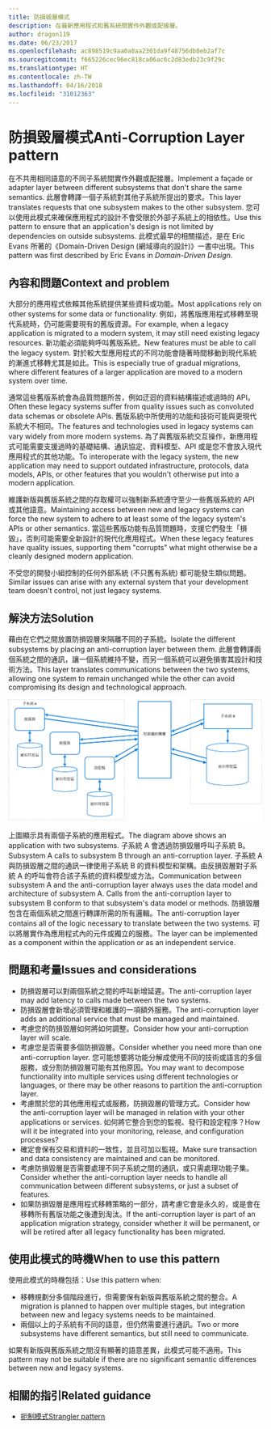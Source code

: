 ```yaml
---
title: 防損毀層模式
description: 在最新應用程式和舊系統間實作外觀或配接層。
author: dragon119
ms.date: 06/23/2017
ms.openlocfilehash: ac898519c9aa0a0aa2301da9f48756db0eb2af7c
ms.sourcegitcommit: f665226cec96ec818ca06ac6c2d83edb23c9f29c
ms.translationtype: HT
ms.contentlocale: zh-TW
ms.lasthandoff: 04/16/2018
ms.locfileid: "31012363"
---
```

# <a name="anti-corruption-layer-pattern"></a><span data-ttu-id="127ef-103">防損毀層模式</span><span class="sxs-lookup"><span data-stu-id="127ef-103">Anti-Corruption Layer pattern</span></span>

<span data-ttu-id="127ef-104">在不共用相同語意的不同子系統間實作外觀或配接層。</span><span class="sxs-lookup"><span data-stu-id="127ef-104">Implement a façade or adapter layer between different subsystems that don't share the same semantics.</span></span> <span data-ttu-id="127ef-105">此層會轉譯一個子系統對其他子系統所提出的要求。</span><span class="sxs-lookup"><span data-stu-id="127ef-105">This layer translates requests that one subsystem makes to the other subsystem.</span></span> <span data-ttu-id="127ef-106">您可以使用此模式來確保應用程式的設計不會受限於外部子系統上的相依性。</span><span class="sxs-lookup"><span data-stu-id="127ef-106">Use this pattern to ensure that an application's design is not limited by dependencies on outside subsystems.</span></span> <span data-ttu-id="127ef-107">此模式最早的相關描述，是在 Eric Evans 所著的《Domain-Driven Design (網域導向的設計)》一書中出現。</span><span class="sxs-lookup"><span data-stu-id="127ef-107">This pattern was first described by Eric Evans in *Domain-Driven Design*.</span></span>

## <a name="context-and-problem"></a><span data-ttu-id="127ef-108">內容和問題</span><span class="sxs-lookup"><span data-stu-id="127ef-108">Context and problem</span></span>

<span data-ttu-id="127ef-109">大部分的應用程式依賴其他系統提供某些資料或功能。</span><span class="sxs-lookup"><span data-stu-id="127ef-109">Most applications rely on other systems for some data or functionality.</span></span> <span data-ttu-id="127ef-110">例如，將舊版應用程式移轉至現代系統時，仍可能需要現有的舊版資源。</span><span class="sxs-lookup"><span data-stu-id="127ef-110">For example, when a legacy application is migrated to a modern system, it may still need existing legacy resources.</span></span> <span data-ttu-id="127ef-111">新功能必須能夠呼叫舊版系統。</span><span class="sxs-lookup"><span data-stu-id="127ef-111">New features must be able to call the legacy system.</span></span> <span data-ttu-id="127ef-112">對於較大型應用程式的不同功能會隨著時間移動到現代系統的漸進式移轉尤其是如此。</span><span class="sxs-lookup"><span data-stu-id="127ef-112">This is especially true of gradual migrations, where different features of a larger application are moved to a modern system over time.</span></span>

<span data-ttu-id="127ef-113">通常這些舊版系統會為品質問題所苦，例如迂迴的資料結構描述或過時的 API。</span><span class="sxs-lookup"><span data-stu-id="127ef-113">Often these legacy systems suffer from quality issues such as convoluted data schemas or obsolete APIs.</span></span> <span data-ttu-id="127ef-114">舊版系統中所使用的功能和技術可能與更現代系統大不相同。</span><span class="sxs-lookup"><span data-stu-id="127ef-114">The features and technologies used in legacy systems can vary widely from more modern systems.</span></span> <span data-ttu-id="127ef-115">為了與舊版系統交互操作，新應用程式可能需要支援過時的基礎結構、通訊協定、資料模型、API 或是您不會放入現代應用程式的其他功能。</span><span class="sxs-lookup"><span data-stu-id="127ef-115">To interoperate with the legacy system, the new application may need to support outdated infrastructure, protocols, data models, APIs, or other features that you wouldn't otherwise put into a modern application.</span></span>

<span data-ttu-id="127ef-116">維護新版與舊版系統之間的存取權可以強制新系統遵守至少一些舊版系統的 API 或其他語意。</span><span class="sxs-lookup"><span data-stu-id="127ef-116">Maintaining access between new and legacy systems can force the new system to adhere to at least some of the legacy system's APIs or other semantics.</span></span> <span data-ttu-id="127ef-117">當這些舊版功能有品質問題時，支援它們發生「損毀」，否則可能需要全新設計的現代化應用程式。</span><span class="sxs-lookup"><span data-stu-id="127ef-117">When these legacy features have quality issues, supporting them "corrupts" what might otherwise be a cleanly designed modern application.</span></span> 

<span data-ttu-id="127ef-118">不受您的開發小組控制的任何外部系統 (不只舊有系統) 都可能發生類似問題。</span><span class="sxs-lookup"><span data-stu-id="127ef-118">Similar issues can arise with any external system that your development team doesn't control, not just legacy systems.</span></span> 

## <a name="solution"></a><span data-ttu-id="127ef-119">解決方法</span><span class="sxs-lookup"><span data-stu-id="127ef-119">Solution</span></span>

<span data-ttu-id="127ef-120">藉由在它們之間放置防損毀層來隔離不同的子系統。</span><span class="sxs-lookup"><span data-stu-id="127ef-120">Isolate the different subsystems by placing an anti-corruption layer between them.</span></span> <span data-ttu-id="127ef-121">此層會轉譯兩個系統之間的通訊，讓一個系統維持不變，而另一個系統可以避免損害其設計和技術方法。</span><span class="sxs-lookup"><span data-stu-id="127ef-121">This layer translates communications between the two systems, allowing one system to remain unchanged while the other can avoid compromising its design and technological approach.</span></span>

![](./_images/anti-corruption-layer.png) 

<span data-ttu-id="127ef-122">上圖顯示具有兩個子系統的應用程式。</span><span class="sxs-lookup"><span data-stu-id="127ef-122">The diagram above shows an application with two subsystems.</span></span> <span data-ttu-id="127ef-123">子系統 A 會透過防損毀層呼叫子系統 B。</span><span class="sxs-lookup"><span data-stu-id="127ef-123">Subsystem A calls to subsystem B through an anti-corruption layer.</span></span> <span data-ttu-id="127ef-124">子系統 A 與防損毀層之間的通訊一律使用子系統 B 的資料模型和架構。由反損毀層對子系統 A 的呼叫會符合該子系統的資料模型或方法。</span><span class="sxs-lookup"><span data-stu-id="127ef-124">Communication between subsystem A and the anti-corruption layer always uses the data model and architecture of subsystem A. Calls from the anti-corruption layer to subsystem B conform to that subsystem's data model or methods.</span></span> <span data-ttu-id="127ef-125">防損毀層包含在兩個系統之間進行轉譯所需的所有邏輯。</span><span class="sxs-lookup"><span data-stu-id="127ef-125">The anti-corruption layer contains all of the logic necessary to translate between the two systems.</span></span> <span data-ttu-id="127ef-126">可以將層實作為應用程式內的元件或獨立的服務。</span><span class="sxs-lookup"><span data-stu-id="127ef-126">The layer can be implemented as a component within the application or as an independent service.</span></span>

## <a name="issues-and-considerations"></a><span data-ttu-id="127ef-127">問題和考量</span><span class="sxs-lookup"><span data-stu-id="127ef-127">Issues and considerations</span></span>

- <span data-ttu-id="127ef-128">防損毀層可以對兩個系統之間的呼叫新增延遲。</span><span class="sxs-lookup"><span data-stu-id="127ef-128">The anti-corruption layer may add latency to calls made between the two systems.</span></span>
- <span data-ttu-id="127ef-129">防損毀層會新增必須管理和維護的一項額外服務。</span><span class="sxs-lookup"><span data-stu-id="127ef-129">The anti-corruption layer adds an additional service that must be managed and maintained.</span></span>
- <span data-ttu-id="127ef-130">考慮您的防損毀層如何將如何調整。</span><span class="sxs-lookup"><span data-stu-id="127ef-130">Consider how your anti-corruption layer will scale.</span></span>
- <span data-ttu-id="127ef-131">考慮您是否需要多個防損毀層。</span><span class="sxs-lookup"><span data-stu-id="127ef-131">Consider whether you need more than one anti-corruption layer.</span></span> <span data-ttu-id="127ef-132">您可能想要將功能分解成使用不同的技術或語言的多個服務，或分割防損毀層可能有其他原因。</span><span class="sxs-lookup"><span data-stu-id="127ef-132">You may want to decompose functionality into multiple services using different technologies or languages, or there may be other reasons to partition the anti-corruption layer.</span></span>
- <span data-ttu-id="127ef-133">考慮關於您的其他應用程式或服務，防損毀層的管理方式。</span><span class="sxs-lookup"><span data-stu-id="127ef-133">Consider how the anti-corruption layer will be managed in relation with your other applications or services.</span></span> <span data-ttu-id="127ef-134">如何將它整合到您的監視、發行和設定程序？</span><span class="sxs-lookup"><span data-stu-id="127ef-134">How will it be integrated into your monitoring, release, and configuration processes?</span></span>
- <span data-ttu-id="127ef-135">確定會保有交易和資料的一致性，並且可加以監視。</span><span class="sxs-lookup"><span data-stu-id="127ef-135">Make sure transaction and data consistency are maintained and can be monitored.</span></span>
- <span data-ttu-id="127ef-136">考慮防損毀層是否需要處理不同子系統之間的通訊，或只需處理功能子集。</span><span class="sxs-lookup"><span data-stu-id="127ef-136">Consider whether the anti-corruption layer needs to handle all communication between different subsystems, or just a subset of features.</span></span> 
- <span data-ttu-id="127ef-137">如果防損毀層是應用程式移轉策略的一部分，請考慮它會是永久的，或是會在移轉所有舊版功能之後遭到淘汰。</span><span class="sxs-lookup"><span data-stu-id="127ef-137">If the anti-corruption layer is part of an application migration strategy, consider whether it will be permanent, or will be retired after all legacy functionality has been migrated.</span></span>

## <a name="when-to-use-this-pattern"></a><span data-ttu-id="127ef-138">使用此模式的時機</span><span class="sxs-lookup"><span data-stu-id="127ef-138">When to use this pattern</span></span>

<span data-ttu-id="127ef-139">使用此模式的時機包括：</span><span class="sxs-lookup"><span data-stu-id="127ef-139">Use this pattern when:</span></span>

- <span data-ttu-id="127ef-140">移轉規劃分多個階段進行，但需要保有新版與舊版系統之間的整合。</span><span class="sxs-lookup"><span data-stu-id="127ef-140">A migration is planned to happen over multiple stages, but integration between new and legacy systems needs to be maintained.</span></span>
- <span data-ttu-id="127ef-141">兩個以上的子系統有不同的語意，但仍然需要進行通訊。</span><span class="sxs-lookup"><span data-stu-id="127ef-141">Two or more subsystems have different semantics, but still need to communicate.</span></span> 

<span data-ttu-id="127ef-142">如果有新版與舊版系統之間沒有顯著的語意差異，此模式可能不適用。</span><span class="sxs-lookup"><span data-stu-id="127ef-142">This pattern may not be suitable if there are no significant semantic differences between new and legacy systems.</span></span> 

## <a name="related-guidance"></a><span data-ttu-id="127ef-143">相關的指引</span><span class="sxs-lookup"><span data-stu-id="127ef-143">Related guidance</span></span>

- [<span data-ttu-id="127ef-144">扼制模式</span><span class="sxs-lookup"><span data-stu-id="127ef-144">Strangler pattern</span></span>](./strangler.md)
